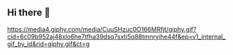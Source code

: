 ## Hi there 👋
https://media4.giphy.com/media/CuuSHzuc0O166MRfjt/giphy.gif?cid=6c09b952aj48xlo6he7tfha39dsq7sxti5q88tmnryihe44f&ep=v1_internal_gif_by_id&rid=giphy.gif&ct=g
